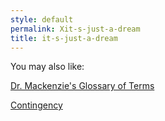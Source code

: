 ```yaml
---
style: default
permalink: Xit-s-just-a-dream
title: it-s-just-a-dream
---
```

You may also like:

[Dr. Mackenzie's Glossary of Terms](http://scp-wiki.net/mackenzie-glossary)

[Contingency](http://scp-wiki.net/contingency)
